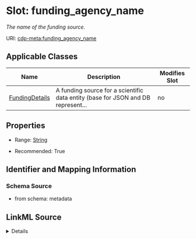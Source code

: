 # Slot: funding_agency_name


_The name of the funding source._



URI: [cdp-meta:funding_agency_name](metadatafunding_agency_name)



<!-- no inheritance hierarchy -->




## Applicable Classes

| Name | Description | Modifies Slot |
| --- | --- | --- |
[FundingDetails](FundingDetails.md) | A funding source for a scientific data entity (base for JSON and DB represent... |  no  |







## Properties

* Range: [String](String.md)

* Recommended: True





## Identifier and Mapping Information







### Schema Source


* from schema: metadata




## LinkML Source

<details>
```yaml
name: funding_agency_name
description: The name of the funding source.
from_schema: metadata
exact_mappings:
- cdp-common:funding_agency_name
rank: 1000
alias: funding_agency_name
owner: FundingDetails
domain_of:
- FundingDetails
range: string
recommended: true
inlined: true
inlined_as_list: true

```
</details>
